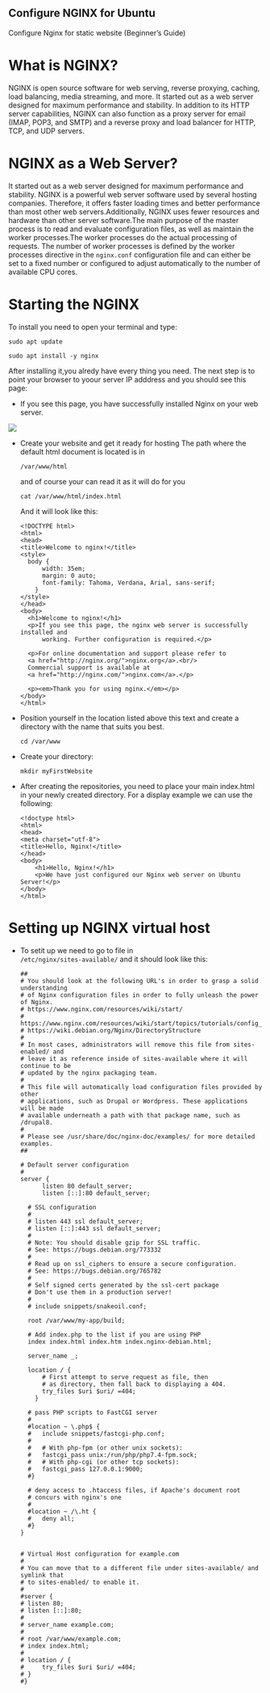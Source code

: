 ## Configure NGINX for Ubuntu

Configure Nginx for static website (Beginner’s Guide)

# What is NGINX?
  
  NGINX is open source software for web serving, reverse proxying, caching, load balancing, media streaming, and more. It started out as a web server designed for maximum performance and stability. In addition to its HTTP server capabilities, NGINX can also function as a proxy server for email (IMAP, POP3, and SMTP) and a reverse proxy and load balancer for HTTP, TCP, and UDP servers.

# NGINX as a Web Server?

  It started out as a web server designed for maximum performance and stability. NGINX is a powerful web server software used by several hosting companies. Therefore, it offers faster loading times and better performance than most other web servers.Additionally, NGINX uses fewer resources and hardware than other server software.The main purpose of the master process is to read and evaluate configuration files, as well as maintain the worker processes.The worker processes do the actual processing of requests. The number of worker processes is defined by the worker processes directive in the <code>nginx.conf</code> configuration file and can either be set to a fixed number or configured to adjust automatically to the number of available CPU cores.

# Starting the NGINX
  
  To install you need to open your terminal and type:
  
  <code>sudo apt update</code>

  <code>sudo apt install -y nginx</code>

  After installing it,you alredy have every thing you need. The next step is to point your browser to yoour server IP adddress and you should see this page:

  * If you see this page, you have successfully installed Nginx on your web server.

  <picutre>
    <img src="https://ubuntucommunity.s3.dualstack.us-east-2.amazonaws.com/original/2X/7/7504d83a9fe8c09d861b2f7c49e144ac773f0c0d.png">
  </picutre>

* Create your website and get it ready for hosting
  The path where the default html document is located is in

  <code>/var/www/html</code>

  and of course your can read it as it will do for you

  <code>cat /var/www/html/index.html</code>

  And it will look like this:

      <!DOCTYPE html>
      <html>
      <head>
      <title>Welcome to nginx!</title>
      <style>
        body {
            width: 35em;
            margin: 0 auto;
            font-family: Tahoma, Verdana, Arial, sans-serif;
          }
      </style>
      </head>
      <body>
        <h1>Welcome to nginx!</h1>
        <p>If you see this page, the nginx web server is successfully installed and
            working. Further configuration is required.</p>

        <p>For online documentation and support please refer to
        <a href="http://nginx.org/">nginx.org</a>.<br/>
        Commercial support is available at
        <a href="http://nginx.com/">nginx.com</a>.</p>

        <p><em>Thank you for using nginx.</em></p>
      </body>
      </html>

  
* Position yourself in the location listed above this text and create a directory with the name that suits you best.

  <code>cd /var/www </code>

* Create your directory:

  <code>mkdir myFirstWebsite</code>
* After creating the repositories, you need to place your main index.html in your newly created directory. For a display example we can use the following:

      <!doctype html>
      <html>
      <head>
      <meta charset="utf-8">
      <title>Hello, Nginx!</title>
      </head>
      <body>
          <h1>Hello, Nginx!</h1>
          <p>We have just configured our Nginx web server on Ubuntu Server!</p>
      </body>
      </html>
  
# Setting up NGINX virtual host

* To setit up we need to go to file in <code> /etc/nginx/sites-available/</code> and it should look like this:


      ##
      # You should look at the following URL's in order to grasp a solid understanding
      # of Nginx configuration files in order to fully unleash the power of Nginx.
      # https://www.nginx.com/resources/wiki/start/
      # https://www.nginx.com/resources/wiki/start/topics/tutorials/config_pitfalls/
      # https://wiki.debian.org/Nginx/DirectoryStructure
      #
      # In most cases, administrators will remove this file from sites-enabled/ and
      # leave it as reference inside of sites-available where it will continue to be
      # updated by the nginx packaging team.
      #
      # This file will automatically load configuration files provided by other
      # applications, such as Drupal or Wordpress. These applications will be made
      # available underneath a path with that package name, such as /drupal8.
      #
      # Please see /usr/share/doc/nginx-doc/examples/ for more detailed examples.
      ##

      # Default server configuration
      #
      server {
	        listen 80 default_server;
	        listen [::]:80 default_server;

	    # SSL configuration
	    #
	    # listen 443 ssl default_server;
	    # listen [::]:443 ssl default_server;
	    #
	    # Note: You should disable gzip for SSL traffic.
	    # See: https://bugs.debian.org/773332
	    #
	    # Read up on ssl_ciphers to ensure a secure configuration.
	    # See: https://bugs.debian.org/765782
	    #
	    # Self signed certs generated by the ssl-cert package
	    # Don't use them in a production server!
	    #
	    # include snippets/snakeoil.conf;

	    root /var/www/my-app/build;

	    # Add index.php to the list if you are using PHP
	    index index.html index.htm index.nginx-debian.html;

	    server_name _;

	    location / {
		    # First attempt to serve request as file, then
		    # as directory, then fall back to displaying a 404.
		    try_files $uri $uri/ =404;
	      }

	    # pass PHP scripts to FastCGI server
	    #
	    #location ~ \.php$ {
	    #	include snippets/fastcgi-php.conf;
	    #
	    #	# With php-fpm (or other unix sockets):
	    #	fastcgi_pass unix:/run/php/php7.4-fpm.sock;
	    #	# With php-cgi (or other tcp sockets):
	    #	fastcgi_pass 127.0.0.1:9000;
	    #}

	    # deny access to .htaccess files, if Apache's document root
	    # concurs with nginx's one
	    #
	    #location ~ /\.ht {
	    #	deny all;
	    #}
      }


      # Virtual Host configuration for example.com
      #
      # You can move that to a different file under sites-available/ and symlink that
      # to sites-enabled/ to enable it.
      #
      #server {
      #	listen 80;
      #	listen [::]:80;
      #
      #	server_name example.com;
      #
      #	root /var/www/example.com;
      #	index index.html;
      #
      #	location / {
      #		try_files $uri $uri/ =404;
      # }
      #}
